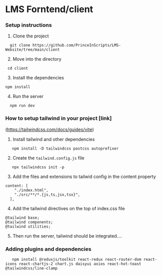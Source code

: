 # LMS Forntend/client

### Setup instructions

1. Clone the project

```
  git clone https://github.com/PrinceInScripts/LMS-Website/tree/main/client
```

2. Move into the directory

```
 cd client
```

3. Install the dependencies

 ```
 npm install
 ```

 4. Run the server
  
```
  npm run dev
```

### How to setup tailwind in your project [link]
(https://tailwindcss.com/docs/guides/vite)

1. Install tailwind and other dependencies 
```
   npm install -D tailwindcss postcss autoprefixer
```

2. Create the `tailwind.config.js` file
```
   npx tailwindcss init -p
```

3. Add the files and extensions to tailwid config in the content property
```
content: [
    "./index.html",
    "./src/**/*.{js,ts,jsx,tsx}",
  ],
```

4. Add the tailwind directives on the top of index.css file 
```
@tailwind base;
@tailwind components;
@tailwind utilities;
```

5. Then run the server, tailwind should be integrated....

### Adding plugins and dependencies 
```
   npm install @reduxjs/toolkit react-redux react-router-dom react-icons react-chartjs-2 chart.js daisyui axios react-hot-toast @tailwindcss/line-clamp
```

































